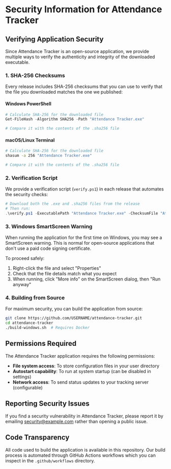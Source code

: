 # Security Information for Attendance Tracker

## Verifying Application Security

Since Attendance Tracker is an open-source application, we provide multiple ways to verify the authenticity and integrity of the downloaded executable.

### 1. SHA-256 Checksums

Every release includes SHA-256 checksums that you can use to verify that the file you downloaded matches the one we published:

#### Windows PowerShell
```powershell
# Calculate SHA-256 for the downloaded file
Get-FileHash -Algorithm SHA256 -Path "Attendance Tracker.exe"

# Compare it with the contents of the .sha256 file
```

#### macOS/Linux Terminal
```bash
# Calculate SHA-256 for the downloaded file
shasum -a 256 "Attendance Tracker.exe"

# Compare it with the contents of the .sha256 file
```

### 2. Verification Script

We provide a verification script (`verify.ps1`) in each release that automates the security checks:

```powershell
# Download both the .exe and .sha256 files from the release
# Then run:
.\verify.ps1 -ExecutablePath "Attendance Tracker.exe" -ChecksumFile "Attendance Tracker.exe.sha256"
```

### 3. Windows SmartScreen Warning

When running the application for the first time on Windows, you may see a SmartScreen warning. This is normal for open-source applications that don't use a paid code signing certificate.

To proceed safely:
1. Right-click the file and select "Properties"
2. Check that the file details match what you expect
3. When running, click "More info" on the SmartScreen dialog, then "Run anyway"

### 4. Building from Source

For maximum security, you can build the application from source:

```bash
git clone https://github.com/USERNAME/attendance-tracker.git
cd attendance-tracker
./build-windows.sh  # Requires Docker
```

## Permissions Required

The Attendance Tracker application requires the following permissions:

- **File system access**: To store configuration files in your user directory
- **Autostart capability**: To run at system startup (can be disabled in settings)
- **Network access**: To send status updates to your tracking server (configurable)

## Reporting Security Issues

If you find a security vulnerability in Attendance Tracker, please report it by emailing [security@example.com](mailto:security@example.com) rather than opening a public issue.

## Code Transparency

All code used to build the application is available in this repository. Our build process is automated through GitHub Actions workflows which you can inspect in the `.github/workflows` directory. 
